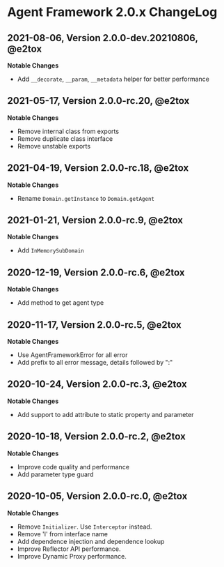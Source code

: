 # Agent Framework 2.0.x ChangeLog

## 2021-08-06, Version 2.0.0-dev.20210806, @e2tox

**Notable Changes**

-   Add `__decorate`, `__param`, `__metadata` helper for better performance

## 2021-05-17, Version 2.0.0-rc.20, @e2tox

**Notable Changes**

-   Remove internal class from exports
-   Remove duplicate class interface
-   Remove unstable exports

## 2021-04-19, Version 2.0.0-rc.18, @e2tox

**Notable Changes**

-   Rename `Domain.getInstance` to `Domain.getAgent`

## 2021-01-21, Version 2.0.0-rc.9, @e2tox

**Notable Changes**

-   Add `InMemorySubDomain`

## 2020-12-19, Version 2.0.0-rc.6, @e2tox

**Notable Changes**

-   Add method to get agent type

## 2020-11-17, Version 2.0.0-rc.5, @e2tox

**Notable Changes**

-   Use AgentFrameworkError for all error
-   Add prefix to all error message, details followed by ":"

## 2020-10-24, Version 2.0.0-rc.3, @e2tox

**Notable Changes**

-   Add support to add attribute to static property and parameter

## 2020-10-18, Version 2.0.0-rc.2, @e2tox

**Notable Changes**

-   Improve code quality and performance
-   Add parameter type guard

## 2020-10-05, Version 2.0.0-rc.0, @e2tox

**Notable Changes**

-   Remove `Initializer`. Use `Interceptor` instead.
-   Remove 'I' from interface name
-   Add dependence injection and dependence lookup
-   Improve Reflector API performance.
-   Improve Dynamic Proxy performance.
